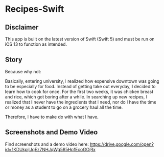 # Recipes-Swift

## Disclaimer 
This app is built on the latest version of Swift (Swift 5) and must be run on iOS 13 to function as intended.

## Story
Because why not:

Basically, entering university, I realized how expensive downtown was going to be especially for food. Instead of getting take out everyday, I decided to learn how to cook for once. For the first two weeks, it was chicken breast and rice, which got boring after a while. In searching up new recipes, I realized that I never have the ingredients that I need, nor do I have the time or money as a student to go on a grocery haul all the time.

Therefore, I have to make do with what I have.


## Screenshots and Demo Video
Find screenshots and a demo video here: https://drive.google.com/open?id=1KDUkpjlJqEz7NHJqWg585HpfEcoGOjRx
